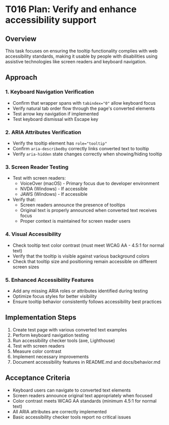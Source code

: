 # T016 Plan: Verify and enhance accessibility support

## Overview
This task focuses on ensuring the tooltip functionality complies with web accessibility standards, making it usable by people with disabilities using assistive technologies like screen readers and keyboard navigation. 

## Approach

### 1. Keyboard Navigation Verification
- Confirm that wrapper spans with `tabindex="0"` allow keyboard focus
- Verify natural tab order flow through the page's converted elements
- Test arrow key navigation if implemented
- Test keyboard dismissal with Escape key

### 2. ARIA Attributes Verification
- Verify the tooltip element has `role="tooltip"` 
- Confirm `aria-describedby` correctly links converted text to tooltip
- Verify `aria-hidden` state changes correctly when showing/hiding tooltip

### 3. Screen Reader Testing
- Test with screen readers:
  - VoiceOver (macOS) - Primary focus due to developer environment
  - NVDA (Windows) - If accessible
  - JAWS (Windows) - If accessible
- Verify that:
  - Screen readers announce the presence of tooltips
  - Original text is properly announced when converted text receives focus
  - Proper context is maintained for screen reader users

### 4. Visual Accessibility
- Check tooltip text color contrast (must meet WCAG AA - 4.5:1 for normal text)
- Verify that the tooltip is visible against various background colors
- Check that tooltip size and positioning remain accessible on different screen sizes

### 5. Enhanced Accessibility Features
- Add any missing ARIA roles or attributes identified during testing
- Optimize focus styles for better visibility
- Ensure tooltip behavior consistently follows accessibility best practices

## Implementation Steps

1. Create test page with various converted text examples
2. Perform keyboard navigation testing
3. Run accessibility checker tools (axe, Lighthouse)
4. Test with screen readers
5. Measure color contrast
6. Implement necessary improvements
7. Document accessibility features in README.md and docs/behavior.md

## Acceptance Criteria
- Keyboard users can navigate to converted text elements
- Screen readers announce original text appropriately when focused
- Color contrast meets WCAG AA standards (minimum 4.5:1 for normal text)
- All ARIA attributes are correctly implemented
- Basic accessibility checker tools report no critical issues